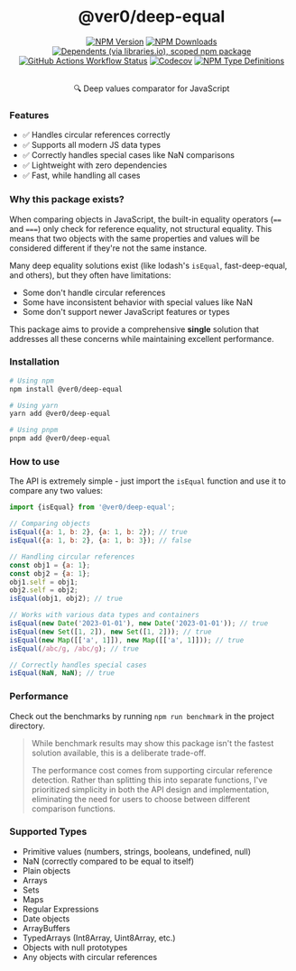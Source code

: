 <div align="center">
<h1>@ver0/deep-equal</h1>

[![NPM Version](https://img.shields.io/npm/v/%40ver0%2Fdeep-equal?style=flat-square)](https://www.npmjs.com/package/@ver0/deep-equal)
[![NPM Downloads](https://img.shields.io/npm/dm/%40ver0%2Fdeep-equal?style=flat-square)](https://www.npmjs.com/package/@ver0/deep-equal)
[![Dependents (via libraries.io), scoped npm package](https://img.shields.io/librariesio/dependents/npm/%40ver0/deep-equal?style=flat-square)](https://www.npmjs.com/package/@ver0/deep-equal)
[![GitHub Actions Workflow Status](https://img.shields.io/github/actions/workflow/status/ver0-project/deep-equal/ci.yml?style=flat-square)](https://github.com/ver0-project/deep-equal/actions)
[![Codecov](https://img.shields.io/codecov/c/github/ver0-project/deep-equal?token=Y2K96S71RH&style=flat-square)](https://app.codecov.io/gh/ver0-project/deep-equal)
[![NPM Type Definitions](https://img.shields.io/npm/types/%40ver0%2Fdeep-equal?style=flat-square)](https://www.npmjs.com/package/@ver0/deep-equal)

<p><br/>🔍 Deep values comparator for JavaScript</p>
</div>

### Features

- ✅ Handles circular references correctly
- ✅ Supports all modern JS data types
- ✅ Correctly handles special cases like NaN comparisons
- ✅ Lightweight with zero dependencies
- ✅ Fast, while handling all cases

### Why this package exists?

When comparing objects in JavaScript, the built-in equality operators (`==` and `===`) only check for reference
equality, not structural equality. This means that two objects with the same properties and values will be considered
different if they're not the same instance.

Many deep equality solutions exist (like lodash's `isEqual`, fast-deep-equal, and others), but they often have
limitations:

- Some don't handle circular references
- Some have inconsistent behavior with special values like NaN
- Some don't support newer JavaScript features or types

This package aims to provide a comprehensive **single** solution that addresses all these concerns while maintaining
excellent performance.

### Installation

```bash
# Using npm
npm install @ver0/deep-equal

# Using yarn
yarn add @ver0/deep-equal

# Using pnpm
pnpm add @ver0/deep-equal
```

### How to use

The API is extremely simple - just import the `isEqual` function and use it to compare any two values:

```javascript
import {isEqual} from '@ver0/deep-equal';

// Comparing objects
isEqual({a: 1, b: 2}, {a: 1, b: 2}); // true
isEqual({a: 1, b: 2}, {a: 1, b: 3}); // false

// Handling circular references
const obj1 = {a: 1};
const obj2 = {a: 1};
obj1.self = obj1;
obj2.self = obj2;
isEqual(obj1, obj2); // true

// Works with various data types and containers
isEqual(new Date('2023-01-01'), new Date('2023-01-01')); // true
isEqual(new Set([1, 2]), new Set([1, 2])); // true
isEqual(new Map([['a', 1]]), new Map([['a', 1]])); // true
isEqual(/abc/g, /abc/g); // true

// Correctly handles special cases
isEqual(NaN, NaN); // true
```

### Performance

Check out the benchmarks by running `npm run benchmark` in the project directory.

> While benchmark results may show this package isn't the fastest solution available, this is a deliberate trade-off.
>
> The performance cost comes from supporting circular reference detection. Rather than splitting this into separate
> functions, I've prioritized simplicity in both the API design and implementation, eliminating the need for users to
> choose between different comparison functions.

### Supported Types

- Primitive values (numbers, strings, booleans, undefined, null)
- NaN (correctly compared to be equal to itself)
- Plain objects
- Arrays
- Sets
- Maps
- Regular Expressions
- Date objects
- ArrayBuffers
- TypedArrays (Int8Array, Uint8Array, etc.)
- Objects with null prototypes
- Any objects with circular references
